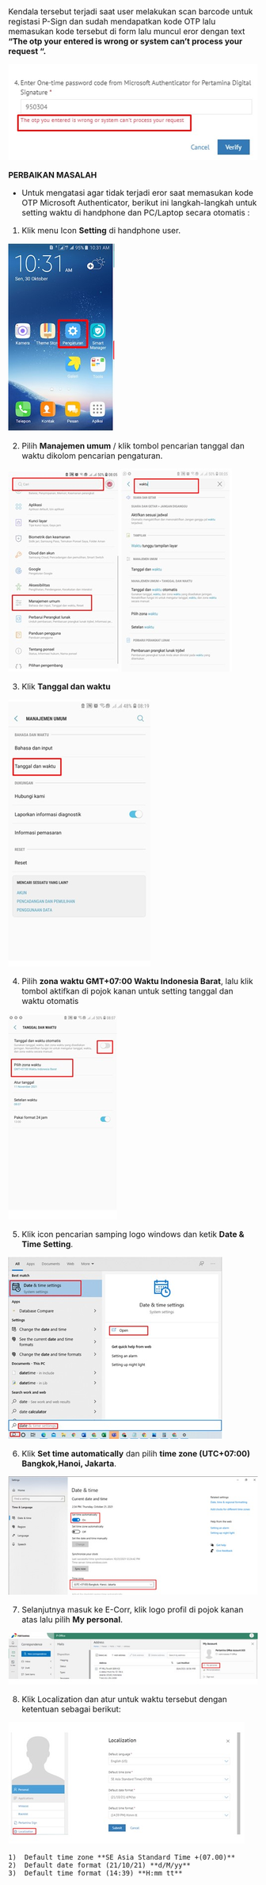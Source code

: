 <font size="3">


Kendala tersebut terjadi saat user melakukan scan barcode untuk registasi P-Sign dan sudah mendapatkan kode OTP lalu memasukan kode tersebut di form lalu muncul eror dengan text **“The otp your entered is wrong or system can’t process your request “.**

![gambar](FAQ/E22.jpg)

**PERBAIKAN MASALAH**

- Untuk mengatasi agar tidak terjadi eror saat memasukan kode OTP Microsoft Authenticator, berikut ini langkah-langkah untuk setting waktu di handphone dan PC/Laptop secara otomatis :

1.  Klik menu Icon **Setting** di handphone user.

![gambar](FAQ/E23.jpg)

2.  Pilih **Manajemen umum** / klik tombol pencarian tanggal dan waktu dikolom pencarian pengaturan.

![gambar](FAQ/E24.jpg) 
![gambar](FAQ/E25.jpg)

3. Klik **Tanggal dan waktu**

![gambar](FAQ/E26.jpg)

4.	Pilih **zona waktu GMT+07:00 Waktu Indonesia Barat**, lalu klik tombol aktifkan di pojok kanan untuk setting tanggal dan waktu otomatis

![gambar](FAQ/E27.jpg)

5.	Klik icon pencarian samping logo windows dan ketik **Date & Time Setting**.

![gambar](FAQ/E28.jpg)

6.	Klik **Set time automatically** dan pilih **time zone (UTC+07:00) Bangkok,Hanoi, Jakarta**.

![gambar](FAQ/E29.jpg)

7.	Selanjutnya masuk ke E-Corr, klik logo profil di pojok kanan atas lalu pilih **My personal**.

![gambar](FAQ/E30.jpg)

8.	Klik Localization dan atur untuk waktu tersebut dengan ketentuan sebagai berikut:

![gambar](FAQ/E31.jpg)

    1)	Default time zone **SE Asia Standard Time +(07.00)**
    2)	Default date format (21/10/21) **d/M/yy**
    3)	Default time format (14:39) **H:mm tt**




